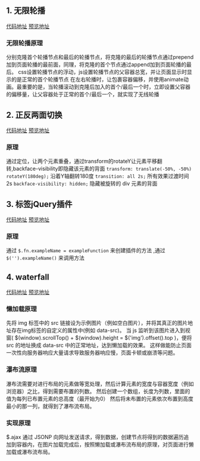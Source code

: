
## 1. 无限轮播 
[代码地址](https://github.com/gao182/plugin-test/blob/master/carousel.html)
[预览地址](https://gao182.github.io/plugin-test/carousel.html)

### 无限轮播原理
分别克隆首个轮播节点和最后的轮播节点，将克隆的最后的轮播节点通过prepend加到页面轮播的最前面，同理，将克隆的首个节点通过append加到页面轮播的最后。
css设置轮播节点的浮动，js设置轮播节点的父容器总宽，并让页面显示时显示的是正常的首个轮播节点
在左右轮播时，让包裹容器偏移，并使用animate动画。最重要的是，当轮播滚动到克隆后加入的首个/最后一个时，立即设置父容器的偏移量，让父容器处于正常的首个/最后一个，就实现了无线轮播


## 2. 正反两面切换
[代码地址](https://github.com/gao182/plugin-test/blob/master/Login-transform.html)
[预览地址](https://gao182.github.io/plugin-test/Login-transform.html)

### 原理
通过定位，让两个元素重叠，通过transform的rotateY让元素平移翻转,backface-visibility即隐藏该元素的背面
`transform: translate(-50%, -50%) rotateY(180deg);`   沿着Y轴翻转180度
`transition: all 2s;`        所有效果过渡时间2s
`backface-visibility: hidden;`  隐藏被旋转的 div 元素的背面


## 3. 标签jQuery插件
[代码地址](https://github.com/gao182/plugin-test/blob/master/tab-jquery.html)
[预览地址](https://gao182.github.io/plugin-test/tab-jquery.html)

### 原理
通过 `$.fn.exampleName = exampleFunction` 来创建插件的方法 ,通过 `$('').exampleName()` 来调用方法


## 4. waterfall 
[代码地址](https://github.com/gao182/plugin-test/blob/master/waterfall.html)
[预览地址](https://gao182.github.io/plugin-test/waterfall.html)

### 懒加载原理
先将 img 标签中的 src 链接设为示例图片（例如空白图片），并将其真正的图片地址存在img标签的自定义的属性中(例如 data-src)。
当 js 监听到该图片进入到视窗( $(window).scrollTop() + $(window).height = $('img').offset().top )，便将 src 的地址换成 data-src 中的正常地址，达到懒加载的效果。
这样做能防止页面一次性向服务器响应大量请求导致服务器响应慢，页面卡顿或崩溃等问题。

### 瀑布流原理
瀑布流需要对进行布局的元素做等宽处理，然后计算元素的宽度与容器宽度（例如浏览器）之比，得到需要布置的列数。
然后创建一个数组，长度为列数，里面的值为每列已布置元素的总高度（最开始为0）
然后将未布置的元素依次布置到高度最小的那一列，就得到了瀑布流布局。

### 实现原理
$.ajax 通过 JSONP 向网址发送请求，得到数据，创建节点将得到的数据遍历追加到容器内，在图片加载完成后，按照懒加载或瀑布流布局的原理，对页面进行懒加载或瀑布流布局。
